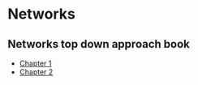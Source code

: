# Networks


## Networks top down approach book

* [Chapter 1](chapter1.md) 
* [Chapter 2](chapter2.md)
